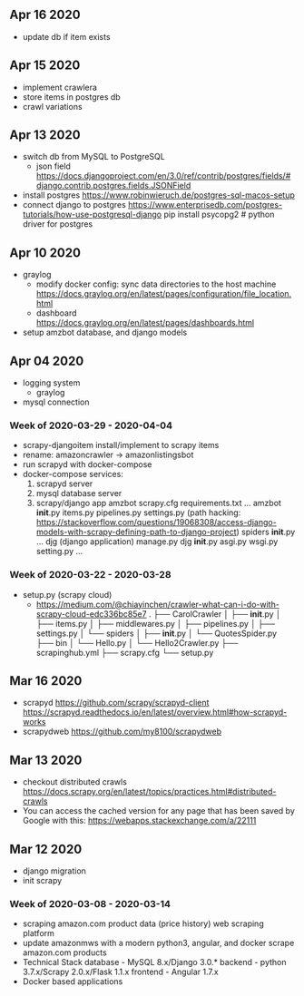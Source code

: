 ## Apr 16 2020
- update db if item exists

## Apr 15 2020
- implement crawlera
- store items in postgres db
- crawl variations

## Apr 13 2020
- switch db from MySQL to PostgreSQL
    - json field
    https://docs.djangoproject.com/en/3.0/ref/contrib/postgres/fields/#django.contrib.postgres.fields.JSONField
- install postgres
    https://www.robinwieruch.de/postgres-sql-macos-setup
- connect django to postgres
    https://www.enterprisedb.com/postgres-tutorials/how-use-postgresql-django
    pip install psycopg2 # python driver for postgres

## Apr 10 2020
- graylog
    - modify docker config: sync data directories to the host machine
        https://docs.graylog.org/en/latest/pages/configuration/file_location.html
    - dashboard
        https://docs.graylog.org/en/latest/pages/dashboards.html
- setup amzbot database, and django models

## Apr 04 2020
- logging system
    - graylog
- mysql connection

### Week of 2020-03-29 - 2020-04-04
- scrapy-djangoitem install/implement to scrapy items
- rename: amazoncrawler -> amazonlistingsbot
- run scrapyd with docker-compose
- docker-compose services:
    1. scrapyd server
    2. mysql database server
    3. scrapy/django app
        amzbot
            scrapy.cfg
            requirements.txt
            ...
            amzbot
                __init__.py
                items.py
                pipelines.py
                settings.py (path hacking: https://stackoverflow.com/questions/19068308/access-django-models-with-scrapy-defining-path-to-django-project)
                spiders
                    __init__.py
                    ...
            djg (django application)
                manage.py
                djg
                    __init__.py
                    asgi.py
                    wsgi.py
                    setting.py
                    ...

### Week of 2020-03-22 - 2020-03-28
- setup.py (scrapy cloud)
    - https://medium.com/@chiayinchen/crawler-what-can-i-do-with-scrapy-cloud-edc336bc85e7
    .
    ├── CarolCrawler
    │   ├── __init__.py
    │   ├── items.py
    │   ├── middlewares.py
    │   ├── pipelines.py
    │   ├── settings.py
    │   └── spiders
    │       ├── __init__.py
    │       └── QuotesSpider.py
    ├── bin
    │   └── Hello.py
    │   └── Hello2Crawler.py
    ├── scrapinghub.yml
    ├── scrapy.cfg
    └── setup.py

## Mar 16 2020
- scrapyd
    https://github.com/scrapy/scrapyd-client
    https://scrapyd.readthedocs.io/en/latest/overview.html#how-scrapyd-works
- scrapydweb
    https://github.com/my8100/scrapydweb

## Mar 13 2020
- checkout distributed crawls
    https://docs.scrapy.org/en/latest/topics/practices.html#distributed-crawls
- You can access the cached version for any page that has been saved by Google with this:
    https://webapps.stackexchange.com/a/22111

## Mar 12 2020
- django migration
- init scrapy

### Week of 2020-03-08 - 2020-03-14

- scraping amazon.com product data (price history)
    web scraping platform
- update amazonmws with a modern python3, angular, and docker
    scrape amazon.com products
- Technical Stack
    database - MySQL 8.x/Django 3.0.*
    backend - python 3.7.x/Scrapy 2.0.x/Flask 1.1.x
    frontend - Angular 1.7.x
- Docker based applications

